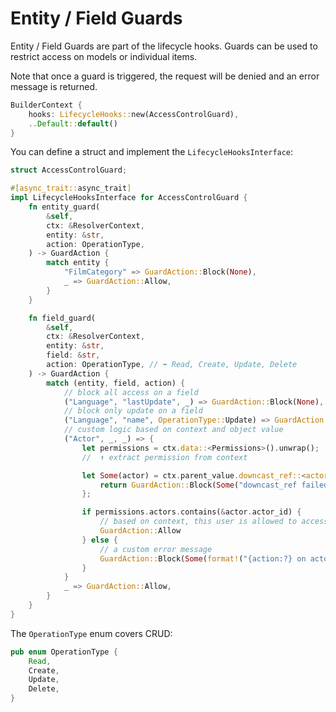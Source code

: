# Entity / Field Guards

Entity / Field Guards are part of the lifecycle hooks. Guards can be used to restrict access on models or individual items.

Note that once a guard is triggered, the request will be denied and an error message is returned.

```rust
BuilderContext {
    hooks: LifecycleHooks::new(AccessControlGuard),
    ..Default::default()
}
```

You can define a struct and implement the `LifecycleHooksInterface`:

```rust
struct AccessControlGuard;

#[async_trait::async_trait]
impl LifecycleHooksInterface for AccessControlGuard {
    fn entity_guard(
        &self,
        ctx: &ResolverContext,
        entity: &str,
        action: OperationType,
    ) -> GuardAction {
        match entity {
            "FilmCategory" => GuardAction::Block(None),
            _ => GuardAction::Allow,
        }
    }

    fn field_guard(
        &self,
        ctx: &ResolverContext,
        entity: &str,
        field: &str,
        action: OperationType, // ⬅ Read, Create, Update, Delete
    ) -> GuardAction {
        match (entity, field, action) {
            // block all access on a field
            ("Language", "lastUpdate", _) => GuardAction::Block(None),
            // block only update on a field
            ("Language", "name", OperationType::Update) => GuardAction::Block(None),
            // custom logic based on context and object value
            ("Actor", _, _) => {
                let permissions = ctx.data::<Permissions>().unwrap();
                //  ⬆ extract permission from context

                let Some(actor) = ctx.parent_value.downcast_ref::<actor::Model>() else {
                    return GuardAction::Block(Some("downcast_ref failed".into()));
                };

                if permissions.actors.contains(&actor.actor_id) {
                    // based on context, this user is allowed to access this Actor
                    GuardAction::Allow
                } else {
                    // a custom error message
                    GuardAction::Block(Some(format!("{action:?} on actor {} denied", actor.actor_id)))
                }
            }
            _ => GuardAction::Allow,
        }
    }
}
```

The `OperationType` enum covers CRUD:

```rust
pub enum OperationType {
    Read,
    Create,
    Update,
    Delete,
}
```
